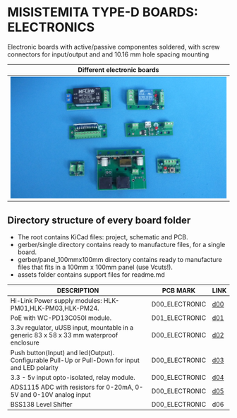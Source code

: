 
# MISISTEMITA TYPE-D BOARDS: ELECTRONICS


Electronic boards with active/passive componentes soldered, with screw connectors for input/output and and 10.16 mm hole spacing mounting

Different electronic boards                                                         |
------------------------------------------------------------------------------------|
![](/d-electronics/assets/img/electronic-boards.jpg)|

## Directory structure of every board folder

* The root contains KiCad files: project, schematic and PCB.
* gerber/single directory contains ready to manufacture files, for a single board.
* gerber/panel_100mmx100mm directory contains ready to manufacture files that fits in a 100mm x 100mm panel (use Vcuts!).
* assets folder contains support files for readme.md

| DESCRIPTION                                                                                        | PCB MARK       | LINK                                     
|----------------------------------------------------------------------------------------------------|----------------|------
| Hi-Link Power supply modules: HLK-PM01,HLK-PM03,HLK-PM24.                                          | D00_ELECTRONIC | [d00](/d-electronics/d00)
| PoE with WC-PD13C050I module.                                                                      | D01_ELECTRONIC | [d01](/d-electronics/d01)
| 3.3v regulator, uUSB input, mountable in a generic 83 x 58 x 33 mm waterproof enclosure            | D00_ELECTRONIC | [d02](/d-electronics/d02)
| Push button(Input) and led(Output). Configurable Pull-Up or Pull-Down for input and LED polarity   | D00_ELECTRONIC | [d03](/d-electronics/d03)
| 3.3 - 5v input opto-isolated, relay module.                                                        | D00_ELECTRONIC | [d04](/d-electronics/d04)
| ADS1115 ADC with resistors for 0-20mA, 0-5V and 0-10V analog input                                 | D00_ELECTRONIC | [d05](/d-electronics/d05)
| BSS138 Level Shifter                                                                               | D00_ELECTRONIC | d06

